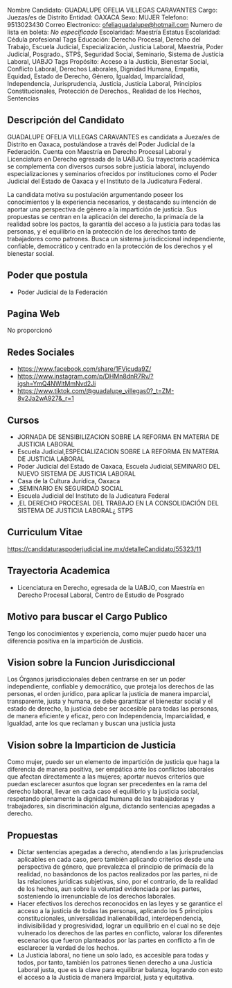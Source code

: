 Nombre Candidato: GUADALUPE OFELIA VILLEGAS CARAVANTES
Cargo: Juezas/es de Distrito
Entidad: OAXACA
Sexo: MUJER
Telefono: 9513023430
Correo Electronico: ofeliaguadalupe@hotmail.com
Numero de lista en boleta: *No especificado*
Escolaridad: Maestría
Estatus Escolaridad: Cédula profesional
Tags Educación: Derecho Procesal, Derecho del Trabajo, Escuela Judicial, Especialización, Justicia Laboral, Maestría, Poder Judicial, Posgrado., STPS, Seguridad Social, Seminario, Sistema de Justicia Laboral, UABJO
Tags Propósito: Acceso a la Justicia, Bienestar Social, Conflicto Laboral, Derechos Laborales, Dignidad Humana, Empatía, Equidad, Estado de Derecho, Género, Igualdad, Imparcialidad, Independencia, Jurisprudencia, Justicia, Justicia Laboral, Principios Constitucionales, Protección de Derechos., Realidad de los Hechos, Sentencias


## Descripción del Candidato 

GUADALUPE OFELIA VILLEGAS CARAVANTES es candidata a Jueza/es de Distrito en Oaxaca, postulándose a través del Poder Judicial de la Federación. Cuenta con Maestría en Derecho Procesal Laboral y Licenciatura en Derecho egresada de la UABJO. Su trayectoria académica se complementa con diversos cursos sobre justicia laboral, incluyendo especializaciones y seminarios ofrecidos por instituciones como el Poder Judicial del Estado de Oaxaca y el Instituto de la Judicatura Federal.

La candidata motiva su postulación argumentando poseer los conocimientos y la experiencia necesarios, y destacando su intención de aportar una perspectiva de género a la impartición de justicia. Sus propuestas se centran en la aplicación del derecho, la primacía de la realidad sobre los pactos, la garantía del acceso a la justicia para todas las personas, y el equilibrio en la protección de los derechos tanto de trabajadores como patrones. Busca un sistema jurisdiccional independiente, confiable, democrático y centrado en la protección de los derechos y el bienestar social.


## Poder que postula

- Poder Judicial de la Federación


## Pagina Web

No proporcionó


## Redes Sociales

- https://www.facebook.com/share/1FVicuda9Z/
- https://www.instagram.com/p/DHMn8dnR7Rv/?igsh=YmQ4NWltMmNvd2Ji
- https://www.tiktok.com/@guadalupe_villegas0?_t=ZM-8v2Ja2wA927&_r=1


## Cursos

- JORNADA DE SENSIBILIZACION SOBRE LA REFORMA EN MATERIA DE JUSTICIA LABORAL
- Escuela Judicial,ESPECIALIZACION SOBRE LA REFORMA EN MATERIA DE JUSTICIA LABORAL
- Poder Judicial del Estado de Oaxaca, Escuela Judicial,SEMINARIO DEL NUEVO SISTEMA DE JUSTICIA LABORAL
- Casa de la Cultura Jurídica, Oaxaca
- ,SEMINARIO EN SEGURIDAD SOCIAL
- Escuela Judicial del Instituto de la Judicatura Federal
- ,EL DERECHO PROCESAL DEL TRABAJO EN LA CONSOLIDACIÓN DEL SISTEMA DE JUSTICIA LABORAL¿ STPS


## Curriculum Vitae

https://candidaturaspoderjudicial.ine.mx/detalleCandidato/55323/11


## Trayectoria Academica

- Licenciatura en Derecho, egresada de la UABJO, con Maestría en Derecho Procesal Laboral, Centro de Estudio de Posgrado


## Motivo para buscar el Cargo Publico

Tengo los conocimientos y experiencia, como mujer puedo hacer una diferencia positiva en la impartición de Justicia.


## Vision sobre la Funcion Jurisdiccional

Los Órganos jurisdiccionales deben centrarse en ser un poder independiente, confiable y democrático, que proteja los derechos de las personas, el orden jurídico, para aplicar la justicia de manera imparcial, transparente, justa y humana, se debe garantizar el bienestar social y el estado de derecho, la justicia debe ser accesible para todas las personas, de manera eficiente y eficaz, pero con Independencia, Imparcialidad, e Igualdad, ante los que reclaman y buscan una justicia justa


## Vision sobre la Imparticion de Justicia

Como mujer, puedo ser un elemento de impartición de justicia que haga la diferencia de manera positiva, ser empática ante los conflictos laborales que afectan directamente a las mujeres; aportar nuevos criterios que puedan esclarecer asuntos que logran ser precedentes en la rama del derecho laboral, llevar en cada caso el equilibrio y la justicia social, respetando plenamente la dignidad humana de las trabajadoras y trabajadores, sin discriminación alguna, dictando sentencias apegadas a derecho.


## Propuestas

- Dictar sentencias apegadas a derecho, atendiendo a las jurisprudencias aplicables en cada caso, pero también aplicando criterios desde una perspectiva de género, que prevalezca el principio de primacía de la realidad, no basándonos de los pactos realizados por las partes, ni de las relaciones jurídicas subjetivas, sino, por el contrario, de la realidad de los hechos, aun sobre la voluntad evidenciada por las partes, sosteniendo lo irrenunciable de los derechos laborales.
- Hacer efectivos los derechos reconocidos en las leyes y se garantice el acceso a la justicia de todas las personas, aplicando los 5 principios constitucionales, universalidad inalienabilidad, interdependencia, indivisibilidad y progresividad, lograr un equilibrio en el cual no se deje vulnerado los derechos de las partes en conflicto, valorar los diferentes escenarios que fueron planteados por las partes en conflicto a fin de esclarecer la verdad de los hechos.
- La Justicia laboral, no tiene un solo lado, es accesible para todas y todos, por tanto, también los patrones tienen derecho a una Justicia Laboral justa, que es la clave para equilibrar balanza, logrando con esto el acceso a la Justicia de manera Imparcial, justa y equitativa.

